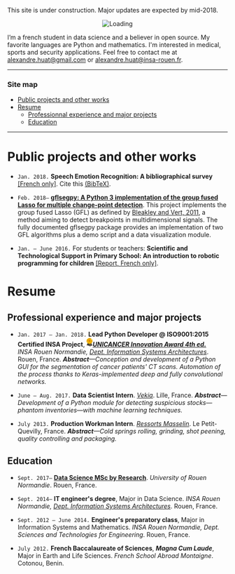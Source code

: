 This site is under construction. Major updates are expected by mid-2018.

<center><img alt="Loading" src="http://25.media.tumblr.com/tumblr_lritgdc4d61qlnzs9o1_500.gif" width="200"></center>

I’m a french student in data science and a believer in open source. My favorite languages are Python and mathematics. I'm interested in medical, sports and security applications. Feel free to contact me at <alexandre.huat@gmail.com> or <alexandre.huat@insa-rouen.fr>.

------------

### Site map

* [Public projects and other works](#public-projects-and-other-works)
* [Resume](#resume)
    * [Professionnal experience and major projects](#professional-experience-and-major-projects)
    * [Education](#education)

-----------------

# Public projects and other works

* `Jan. 2018.` __Speech Emotion Recognition: A bibliographical survey__ [[French only]](SER_Survey_fr.pdf). Cite this [(BibTeX)](SER_Survey_cite_this.bib).

* `Feb. 2018–` __[gflsegpy: A Python 3 implementation of the group fused Lasso for multiple change-point detection](https://github.com/alexandrehuat/gflsegpy)__. This project implements the group fused Lasso (GFL) as defined by [Bleakley and Vert, 2011](https://arxiv.org/abs/1106.4199), a method aiming to detect breakpoints in multidimensional signals. The fully documented gflsegpy package provides an implementation of two GFL algorithms plus a demo script and a data visualization module.

* `Jan. – June 2016.` For students or teachers: __Scientific and Technological Support in Primary School: An introduction to robotic programming for children__ [[Report, French only]](https://www.dropbox.com/s/s3966fsgtphrx1s/ASTEP2016_AlexandreHuat_Rapport.pdf?dl=0).

# Resume

## Professional experience and major projects

* `Jan. 2017 – Jan. 2018.`  __Lead Python Developer @ ISO9001:2015 Certified INSA Project__, <img alt="Award" src="images/award-medal.png" height="20">__*[UNICANCER Innovation Award 4th ed.](http://www.unicancer.fr/actualites/groupe/prix-unicancer-l’innovation-2017-les-centres-reinventent-cancerologie-pour-les-patients#bodycomp)*__ _INSA Rouen Normandie, [Dept. Information Systems Architectures](http://asi.insa-rouen.fr/?language=en)_. Rouen, France. _**Abstract**—Conception and development of a Python GUI for the segmentation of cancer patients' CT scans. Automation of the process thanks to Keras-implemented deep and fully convolutional networks._

* `June – Aug. 2017.` __Data Scientist Intern__. _[Vekia](http://www.vekia.co.uk)_. Lille, France. _**Abstract**—Development of a Python module for detecting suspicious stocks—phantom inventories—with machine learning techniques._

* `July 2013.` __Production Workman Intern__. _[Ressorts Masselin](http://www.masselin.com/fr/)_. Le Petit-Quevilly, France. _**Abstract**—Cold springs rolling, grinding, shot peening, quality controlling and packaging._


## Education

* `Sept. 2017–` __[Data Science MSc by Research](http://mastersid.univ-rouen.fr/eng/index_en.php)__. _University of Rouen Normandie_. Rouen, France.

* `Sept. 2014–` __IT engineer's degree__, Major in Data Science. _INSA Rouen Normandie, [Dept. Information Systems Architectures](http://asi.insa-rouen.fr/?language=en)_. Rouen, France.

* `Sept. 2012 – June 2014.` __Engineer's preparatory class__, Major in Information Systems and Mathematics. _INSA Rouen Normandie, Dept. Sciences and Technologies for Engineering_. Rouen, France.

* `July 2012.` __French Baccalaureate of Sciences__, ***Magna Cum Laude***, Major in Earth and Life Sciences. _French School Abroad Montaigne_. Cotonou, Benin.
